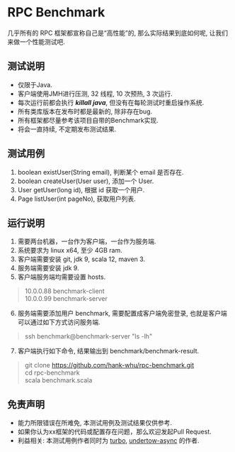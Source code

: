 # RPC Benchmark
几乎所有的 RPC 框架都宣称自己是“高性能”的, 那么实际结果到底如何呢, 让我们来做一个性能测试吧.

## 测试说明
 - 仅限于Java.
 - 客户端使用JMH进行压测, 32 线程, 10 次预热, 3 次运行.
 - 每次运行前都会执行 ***killall java***, 但没有在每轮测试时重启操作系统.
 - 所有类库版本在发布时都是最新的, 除非存在bug.
 - 所有框架都尽量参考该项目自带的Benchmark实现.
 - 将会一直持续, 不定期发布测试结果.

## 测试用例
 1. boolean existUser(String email), 判断某个 email 是否存在.
 2. boolean createUser(User user), 添加一个 User.
 3. User getUser(long id), 根据 id 获取一个用户.
 4. Page<User> listUser(int pageNo), 获取用户列表.

## 运行说明
1. 需要两台机器，一台作为客户端，一台作为服务端.
2. 系统要求为 linux x64, 至少 4GB ram.
3. 客户端需要安装 git, jdk 9, scala 12, maven 3.
4. 服务端需要安装 jdk 9.
5. 客户端服务端均需要设置 hosts.
> 10.0.0.88 benchmark-client<br>
> 10.0.0.99 benchmark-server

6. 服务端需要添加用户 benchmark, 需要配置成客户端免密登录, 也就是客户端可以通过如下方式访问服务端.
> ssh benchmark@benchmark-server "ls -lh"

7. 客户端执行如下命令, 结果输出到 benchmark/benchmark-result.
> git clone https://github.com/hank-whu/rpc-benchmark.git<br>
> cd rpc-benchmark<br>
> scala benchmark.scala

## 免责声明
 - 能力所限错误在所难免, 本测试用例及测试结果仅供参考.
 - 如果你认为xx框架的代码或配置存在问题，那么欢迎发起Pull Request.
 - 利益相关: 本测试用例作者同时为 [turbo](https://github.com/hank-whu/turbo-rpc), [undertow-async](https://github.com/hank-whu/undertow-async) 的作者.